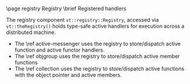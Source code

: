 \page registry Registry
\brief Registered handlers

The registry component `vt::registry::Registry`, accessed via
`vt::theRegistry()` holds type-safe active handlers for execution across a
distributed machine.

  - The \ref active-messenger uses the registry to store/dispatch active
function and active functor handlers.
  - The \ref objgroup uses the registry to store/dispatch active member
    functions
  - The \ref collection uses the registry to store/dispatch active functions
    with the object pointer and active members.
